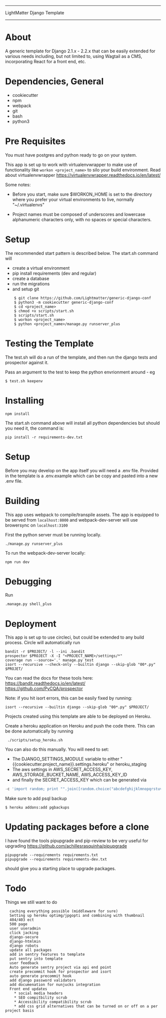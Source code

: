 ***************************
LightMatter Django Template
***************************

About
=====

A generic template for Django 2.1.x - 2.2.x that can be easily extended for various needs including, but not limited to, using Wagtail as a CMS, incorporating React for a front end, etc.


Dependencies, General
============
* cookiecutter
* npm
* webpack
* git
* bash
* python3

Pre Requisites
============

You must have postgres and python ready to go on your system.

This app is set up to work with virtualenvwrapper to make use of functionality like `workon <project_name>` to silo your build environment.
Read about virtualenvwrapper <https://virtualenvwrapper.readthedocs.io/en/latest/>

Some notes:

* Before you start, make sure $WORKON_HOME is set to the directory where you prefer your virtual environments to live, normally "~/.virtualenvs"

* Project names must be composed of underscores and lowercase alphanumeric characters only, with no spaces or special characters.


Setup
============

The recommended start pattern is described below. The start.sh command will
* create a virtual environment
* pip install requirements (dev and regular)
* create a database
* run the migrations
* and setup git

```
    $ git clone https://github.com/Lightmatter/generic-django-conf
    $ python3 -m cookiecutter generic-django-conf
    $ cd <project_name>
    $ chmod +x scripts/start.sh
    $ scripts/start.sh
    $ workon <project_name>
    $ python <project_name>/manage.py runserver_plus
```

Testing the Template
==========
The test.sh will do a run of the template, and then run the django tests and prospector against it.

Pass an argument to the test to keep the python envrionment around - eg

    $ test.sh keepenv


Installing
============


    npm install

The start.sh command above will install all python dependencies but should you need it, the command is:

    pip install -r requirements-dev.txt

Setup
============

Before you may develop on the app itself you will need a .env file. Provided in the template is a .env.example which can be copy and pasted into a new .env file.


Building
============
This app uses webpack to compile/transpile assets. The app is equipped to be served from `localhost:8000` and webpack-dev-server will use browersync on `localhost:3100`

First the python server must be running locally.

    ./manage.py runserver_plus

To run the webpack-dev-server locally:

    npm run dev

Debugging
============
Run

    .manage.py shell_plus

Deployment
==========

This app is set up to use circleci, but could be extended to any build process. Circle will automatically run

    bandit -r $PROJECT/ -l --ini .bandit
    prospector $PROJECT -X -I "<PROJECT_NAME>/settings/*"
    coverage run --source='.' manage.py test
    isort --recursive --check-only --builtin django --skip-glob "00*.py" $PROJET/

You can read the docs for these tools here:
<https://bandit.readthedocs.io/en/latest/>
<https://github.com/PyCQA/prospector>

Note: if you hit isort errors, this can be easily fixed by running:

    isort --recursive --builtin django --skip-glob "00*.py" $PROJECT/

Projects created using this template are able to be deployed on Heroku.

Create a heroku application on Heroku and push the code there.
This can be done automatically by running

     ./scripts/setup_heroku.sh

You can also do this manually. You will need to set:

- The DJANGO_SETTINGS_MODULE variable to either "{{cookiecutter.project_name}}.settings.heroku" or heroku_staging
- The aws settings in AWS_SECRET_ACCESS_KEY, AWS_STORAGE_BUCKET_NAME, AWS_ACCESS_KEY_ID
- and finally the SECRET_ACCESS_KEY which can be generated via
```python
-c 'import random; print "".join([random.choice("abcdefghijklmnopqrstuvwxyz0123456789!@#$%^&*(-_=+)") for i in range(50)])'
```

Make sure to add psql backup

    $ heroku addons:add pgbackups

Updating packages before a clone
================================================
I have found the tools pipupgrade and pip-review to be very useful for upgrading
https://github.com/achillesrasquinha/pipupgrade

```
pipupgrade --requirements requirements.txt 
pipupgrade --requirements requirements-dev.txt
```
should give you a starting place to upgrade packages.

Todo
====
Things we still want to do
```
  caching everything possible (middleware for sure)
  Setting up heroku optimg/jpgopti and combining with thumbnail
  404/403 ect
  500 page
  user useradmin
  click jacking
  django-secure
  django-htmlmin
  django robots
  update all packages
  add in sentry features to template
  put sentry into template
  user feedback
  Auto generate sentry project via api end point
  create precommit hook for prospector and isort
  auto generate precommit hook
  add django password validators
  add documenation for nunjucks integration
  Front end updates
    * social media headers
    * SEO compitbility scrub
    * Accessibility compatibility scrub
    * add css grid alternatives that can be turned on or off on a per project basis
```


